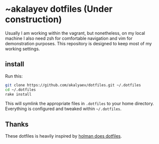 # ~akalayev dotfiles (Under construction)

Usually I am working within the vagrant, but nonetheless, on my local
machine I also need zsh for comfortable navigation and vim for demonstration purposes. This
repository is designed to keep most of my working settings.

## install

Run this:

```sh
git clone https://github.com/akalyaev/dotfiles.git ~/.dotfiles
cd ~/.dotfiles
rake install
```

This will symlink the appropriate files in `.dotfiles` to your home
directory. Everything is configured and tweaked within `~/.dotfiles`.

## Thanks

These dotfiles is heavily inspired by [holman does
dotfiles](https://github.com/holman/dotfiles).
